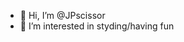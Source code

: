 - 👋 Hi, I’m @JPscissor
- 👀 I’m interested in styding/having fun

<!---
JPscissor/JPscissor is a ✨ special ✨ repository because its `README.md` (this file) appears on your GitHub profile.
You can click the Preview link to take a look at your changes.
--->
